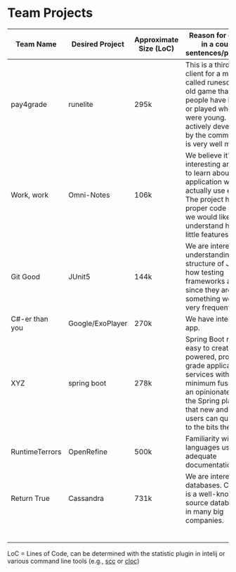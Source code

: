 # Team Projects

| Team Name  | Desired Project | Approximate Size (LoC) | Reason for choosing in a couple of sentences/paragraphs |
|------------|-----------------|------------------------|---------------------------------------------------------|
|pay4grade   |runelite         |295k                    |This is a third party client for a mmo game called runescape, an old game that most people have heard of or played when they were young. It is being actively developed on by the community, and is very well maintained.|
| Work, work |   Omni-Notes    |         106k           | We believe it's interesting and useful to learn about an application we could actually use everyday. The project has a proper code size and we would like to understand how those little features work. |
|Git Good    |JUnit5           | 144k                   | We are interested in understanding the structure of JUnit and how testing frameworks are made since they are something we will use very frequently.
| C#-er than you | Google/ExoPlayer | 270k              | We have interest in this app.                           |
| XYZ       | spring boot     | 278k                   | Spring Boot makes it easy to create Spring-powered, production-grade applications and services with absolute minimum fuss. It takes an opinionated view of the Spring platform so that new and existing users can quickly get to the bits they need. |
|RuntimeTerrors |  OpenRefine  |       500k             | Familiarity with the languages used and adequate documentation  |                                                      
| Return True | Cassandra | 731k | We are interested in databases. Cassandra is a well-known open source database used in many big companies. |
|            |                 |                        |                                                         |
|            |                 |                        |                                                         |
|            |                 |                        |                                                         |
|            |                 |                        |                                                         |
|            |                 |                        |                                                         |
|            |                 |                        |                                                         |

LoC = Lines of Code, can be determined with the statistic plugin in intelij or various command line tools (e.g., [scc](https://github.com/boyter/scc) or [cloc](https://github.com/AlDanial/cloc))

